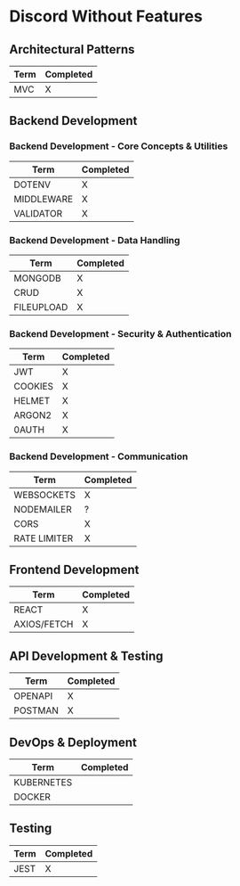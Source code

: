 # Discord Without Features

## **Architectural Patterns**

| Term    | Completed |
|---------|-----------|
| MVC     |     X     |

## **Backend Development**

### **Backend Development - Core Concepts & Utilities**

| Term       | Completed |
|------------|-----------|
| DOTENV     |     X     |
| MIDDLEWARE |     X     |
| VALIDATOR  |     X     |

### **Backend Development - Data Handling**

| Term       | Completed |
|------------|-----------|
| MONGODB    |     X     |
| CRUD       |     X     |
| FILEUPLOAD |     X     |

### **Backend Development - Security & Authentication**

| Term         | Completed |
|--------------|-----------|
| JWT          |     X     |
| COOKIES      |     X     |
| HELMET       |     X     |
| ARGON2       |     X     |
| 0AUTH        |     X     |

### **Backend Development - Communication**

| Term         | Completed |
|--------------|-----------|
| WEBSOCKETS   |     X     |
| NODEMAILER   |     ?     |
| CORS         |     X     |
| RATE LIMITER |     X     |

## **Frontend Development**

| Term        | Completed |
|-------------|-----------|
| REACT       |     X     |
| AXIOS/FETCH |     X     |

## **API Development & Testing**

| Term    | Completed |
|---------|-----------|
| OPENAPI |     X     |
| POSTMAN |     X     |

## **DevOps & Deployment**

| Term       | Completed |
|------------|-----------|
| KUBERNETES |           |
| DOCKER     |           |

## **Testing**

| Term | Completed |
|------|-----------|
| JEST |     X     |
